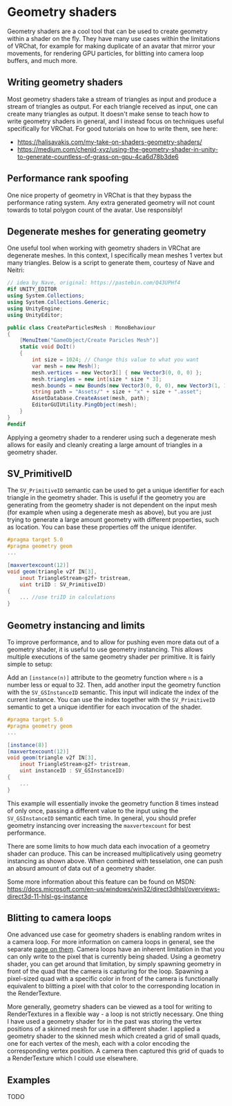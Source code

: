 # Geometry shaders

Geometry shaders are a cool tool that can be used to create geometry within a shader on the fly. They have many use cases within the limitations of VRChat, for example for making duplicate of an avatar that mirror your movements, for rendering GPU particles, for blitting into camera loop buffers, and much more.

## Writing geometry shaders
Most geometry shaders take a stream of triangles as input and produce a stream of triangles as output. For each triangle received as input, one can create many triangles as output. It doesn't make sense to teach how to write geometry shaders in general, and I instead focus on techniques useful specifically for VRChat. For good tutorials on how to write them, see here:
- https://halisavakis.com/my-take-on-shaders-geometry-shaders/
- https://medium.com/chenjd-xyz/using-the-geometry-shader-in-unity-to-generate-countless-of-grass-on-gpu-4ca6d78b3de6

## Performance rank spoofing
One nice property of geometry in VRChat is that they bypass the performance rating system. Any extra generated geometry will not count towards to total polygon count of the avatar. Use responsibly!

## Degenerate meshes for generating geometry
One useful tool when working with geometry shaders in VRChat are degenerate meshes. In this context, I specifically mean meshes 1 vertex but many triangles. Below is a script to generate them, courtesy of Nave and Neitri:
```csharp
// idea by Nave, original: https://pastebin.com/Q43UPHf4
#if UNITY_EDITOR
using System.Collections;
using System.Collections.Generic;
using UnityEngine;
using UnityEditor;

public class CreateParticlesMesh : MonoBehaviour
{
	[MenuItem("GameObject/Create Paricles Mesh")]
	static void DoIt()
	{
		int size = 1024; // Change this value to what you want
		var mesh = new Mesh();
		mesh.vertices = new Vector3[] { new Vector3(0, 0, 0) };
		mesh.triangles = new int[size * size * 3];
		mesh.bounds = new Bounds(new Vector3(0, 0, 0), new Vector3(1, 1, 1));
		string path = "Assets/" + size + "x" + size + ".asset";
		AssetDatabase.CreateAsset(mesh, path);
		EditorGUIUtility.PingObject(mesh);
	}
}
#endif
```

Applying a geometry shader to a renderer using such a degenerate mesh allows for easily and cleanly creating a large amount of triangles in a geometry shader.

## SV_PrimitiveID
The `SV_PrimitiveID` semantic can be used to get a unique identifier for each triangle in the geometry shader. This is useful if the geometry you are generating from the geometry shader is not dependent on the input mesh (for example when using a degenerate mesh as above), but you are just trying to generate a large amount geometry with different properties, such as location. You can base these properties off the unique identifer.

```glsl
#pragma target 5.0
#pragma geometry geom
...

[maxvertexcount(12)]
void geom(triangle v2f IN[3],
    inout TriangleStream<g2f> tristream,
    uint triID : SV_PrimitiveID)
{
    ... //use triID in calculations
}
```

## Geometry instancing and limits
To improve performance, and to allow for pushing even more data out of a geometry shader, it is useful to use geometry instancing. This allows multiple executions of the same geometry shader per primitive. It is fairly simple to setup:

Add an `[instance(n)]` attribute to the geometry function where `n` is a number less or equal to 32. Then, add another input the geometry function with the `SV_GSInstanceID` semantic. This input will indicate the index of the current instance. You can use the index together with the `SV_PrimitiveID` semantic to get a unique identifier for each invocation of the shader.

```glsl
#pragma target 5.0
#pragma geometry geom
...

[instance(8)]
[maxvertexcount(12)]
void geom(triangle v2f IN[3],
    inout TriangleStream<g2f> tristream,
    uint instanceID : SV_GSInstanceID)
{
    ...
}
```
This example will essentially invoke the geometry function 8 times instead of only once, passing a different value to the input using the `SV_GSInstanceID` semantic each time. In general, you should prefer geometry instancing over increasing the `maxvertexcount` for best performance.

There are some limits to how much data each invocation of a geometry shader can produce. This can be increased multiplicatively using geometry instancing as shown above. When combined with tesselation, one can push an absurd amount of data out of a geometry shader.

Some more information about this feature can be found on MSDN: https://docs.microsoft.com/en-us/windows/win32/direct3dhlsl/overviews-direct3d-11-hlsl-gs-instance

## Blitting to camera loops
One advanced use case for geometry shaders is enabling random writes in a camera loop. For more information on camera loops in general, see the separate [page on them](camera-loops.md). Camera loops have an inherent limitation in that you can only write to the pixel that is currently being shaded. Using a geometry shader, you can get around that limitation, by simply spawning geometry in front of the quad that the camera is capturing for the loop. Spawning a pixel-sized quad with a specific color in front of the camera is functionally equivalent to blitting a pixel with that color to the corresponding location in the RenderTexture.

More generally, geometry shaders can be viewed as a tool for writing to RenderTextures in a flexible way - a loop is not strictly necessary. One thing I have used a geometry shader for in the past was storing the vertex positions of a skinned mesh for use in a different shader. I applied a geometry shader to the skinned mesh which created a grid of small quads, one for each vertex of the mesh, each with a color encoding the corresponding vertex position. A camera then captured this grid of quads to a RenderTexture which I could use elsewhere.

## Examples
TODO
